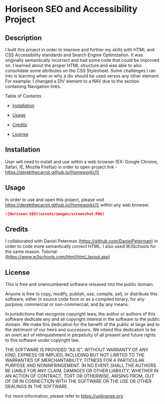 # Horiseon SEO and Accessibility Project

## Description
I built this project in order to improve and further my skills with HTML and CSS Accessibility standards and Search Engine Optimization.
It was originally semantically incorrect and had some code that could be improved on. I learned about the proper HTML structure and was able to also consolidate some attributes on the CSS Stylesheet. Some challenges I ran into is learning when or why a div should be used versus any other element. For example: I changed a DIV element to a NAV due to the section containing Navigation links.


Table of Contents

* [Installation](#installation)

* [Usage](#usage)

* [Credits](#credits)

* [License](#license)

## Installation

User will need to install and use within a web browser (EX: Google Chrome, Safari, IE, Mozilla Firefox) in order to open project link - https://derekthecarrot.github.io/HomeworkU1/

## Usage

In order to use and open this project, please visit https://derekthecarrot.github.io/HomeworkU1/ within any web browser.

```md
![Horiseon SEO](assets/images/screenshot.PNG)
```
## Credits

I collaborated with Daniel Peterman (https://github.com/DanielPeterman) in order to code more semantically correct HTML.
I also used W3Schools for the same reason. Tutorial: (https://www.w3schools.com/html/html_layout.asp)

## License

This is free and unencumbered software released into the public domain.

Anyone is free to copy, modify, publish, use, compile, sell, or
distribute this software, either in source code form or as a compiled
binary, for any purpose, commercial or non-commercial, and by any
means.

In jurisdictions that recognize copyright laws, the author or authors
of this software dedicate any and all copyright interest in the
software to the public domain. We make this dedication for the benefit
of the public at large and to the detriment of our heirs and
successors. We intend this dedication to be an overt act of
relinquishment in perpetuity of all present and future rights to this
software under copyright law.

THE SOFTWARE IS PROVIDED "AS IS", WITHOUT WARRANTY OF ANY KIND,
EXPRESS OR IMPLIED, INCLUDING BUT NOT LIMITED TO THE WARRANTIES OF
MERCHANTABILITY, FITNESS FOR A PARTICULAR PURPOSE AND NONINFRINGEMENT.
IN NO EVENT SHALL THE AUTHORS BE LIABLE FOR ANY CLAIM, DAMAGES OR
OTHER LIABILITY, WHETHER IN AN ACTION OF CONTRACT, TORT OR OTHERWISE,
ARISING FROM, OUT OF OR IN CONNECTION WITH THE SOFTWARE OR THE USE OR
OTHER DEALINGS IN THE SOFTWARE.

For more information, please refer to <https://unlicense.org>